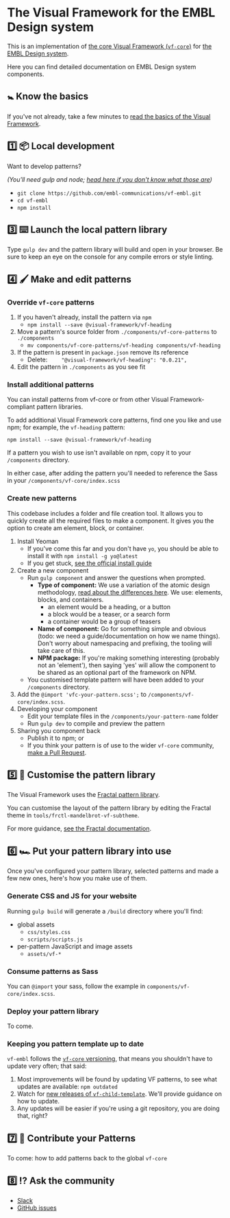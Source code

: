 # The Visual Framework for the EMBL Design system

This is an implementation of [the core Visual Framework (`vf-core`)](https://github.com/visual-framework/vf-core#visual-framework-20)
for [the EMBL Design system](https://dev.beta.embl.org/guidelines/design).

Here you can find detailed documentation on EMBL Design system components.

## 🚼 Know the basics

If you've not already, take a few minutes to [read the basics of the Visual Framework](https://github.com/visual-framework/vf-core#visual-framework-20).

## 1️⃣ 📦 Local development

Want to develop patterns?

*(You'll need gulp and node; [head here if you don't know what those are](https://github.com/visual-framework/vf-core/blob/develop/SETTINGUP.md))*

- `git clone https://github.com/embl-communications/vf-embl.git`
- `cd vf-embl`
- `npm install`

## 3️⃣ ⌨️ Launch the local pattern library

Type `gulp dev` and the pattern library will build and open in your browser.
Be sure to keep an eye on the console for any compile errors or style linting.

## 4️⃣ 🖌 Make and edit patterns

### Override `vf-core` patterns

1. If you haven't already, install the pattern via `npm`
    - `npm install --save @visual-framework/vf-heading`
1. Move a pattern's source folder from `./components/vf-core-patterns` to `./components`
    - `mv components/vf-core-patterns/vf-heading components/vf-heading`
1. If the pattern is present in `package.json` remove its reference
    - Delete: `    "@visual-framework/vf-heading": "0.0.21",`
1. Edit the pattern in `./components` as you see fit

### Install additional patterns

You can install patterns from vf-core or from other Visual Framework-compliant pattern libraries.

To add additional Visual Framework core patterns, find one you like and use npm;
for example, the `vf-heading` pattern:

```
npm install --save @visual-framework/vf-heading
```

If a pattern you wish to use isn't available on npm, copy it to your `/components`
directory.

In either case, after adding the pattern you'll needed to reference the Sass in
your `/components/vf-core/index.scss`

### Create new patterns

This codebase includes a folder and file creation tool. It allows you to quickly create all the required files to make a component. It gives you the option to create am element, block, or container.

1. Install Yeoman
   - If you've come this far and you don't have `yo`, you should be able to install it with `npm install -g yo@latest`
   - If you get stuck, [see the official install guide](http://yeoman.io/codelab/setup.html)
1. Create a new component
   - Run `gulp component` and answer the questions when prompted.
       - **Type of component:** We use a variation of the atomic design methodology, [read about the differences here](http://bradfrost.com/blog/post/atomic-web-design/#atoms). We use: elements, blocks, and containers.
           - an element would be a heading, or a button
           - a block would be a teaser, or a search form
           - a container would be a group of teasers
       - **Name of component:** Go for something simple and obvious (todo: we need a guide/documentation on how we name things). Don't worry about namespacing and prefixing, the tooling will take care of this.
       - **NPM package:** If you're making something interesting (probably not an 'element'), then saying 'yes' will allow the component to be shared as an optional part of the framework on NPM.
    - You customised template pattern will have been added to your `/components` directory.
1. Add the `@import 'vfc-your-pattern.scss';` to `/components/vf-core/index.scss`.
1. Developing your component
   - Edit your template files in the `/components/your-pattern-name` folder
   - Run `gulp dev` to compile and preview the pattern
1. Sharing you component back
   - Publish it to npm; or
   - If you think your pattern is of use to the wider `vf-core` community, [make a Pull Request](https://github.com/visual-framework/vf-core/pulls).

## 5️⃣ 💅 Customise the pattern library

The Visual Framework uses the [Fractal pattern library](https://fractal.build/).

You can customise the layout of the pattern library by editing the Fractal theme
in `tools/frctl-mandelbrot-vf-subtheme`.

For more guidance, [see the Fractal documentation](https://fractal.build/guide/customisation/web-themes.html#configuring-themes).

## 6️⃣ 🏎 Put your pattern library into use

Once you've configured your pattern library, selected patterns and made a few new ones,
here's how you make use of them.

### Generate CSS and JS for your website

Running `gulp build` will generate a `/build` directory where you'll find:
- global assets
    - `css/styles.css`
    - `scripts/scripts.js`
- per-pattern JavaScript and image assets
    - `assets/vf-*`

### Consume patterns as Sass

You can `@import` your sass, follow the example in `components/vf-core/index.scss`.

### Deploy your pattern library

To come.

### Keeping you pattern template up to date

`vf-embl` follows the [`vf-core` versioning](https://github.com/visual-framework/vf-core#versioning), that means you shouldn't have to update very often; that said:

1. Most improvements will be found by updating VF patterns, to see what updates are available: `npm outdated`
1. Watch for [new releases of `vf-child-template`](https://github.com/visual-framework/vf-child-template/releases). We'll provide guidance on how to update.
1. Any updates will be easier if you're using a git repository, you are doing that, right?

## 7️⃣ 🎁 Contribute your Patterns

To come: how to add patterns back to the global `vf-core`

## 8️⃣ ⁉️ Ask the community

- [Slack](https://embl-vf.slack.com/messages)
- [GitHub issues](https://github.com/visual-framework/vf-core/issues/)
